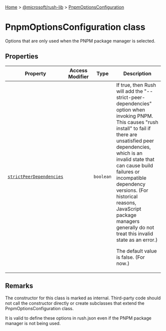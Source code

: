 [Home](./index) &gt; [@microsoft/rush-lib](./rush-lib.md) &gt; [PnpmOptionsConfiguration](./rush-lib.pnpmoptionsconfiguration.md)

# PnpmOptionsConfiguration class

Options that are only used when the PNPM package manager is selected.

## Properties

|  Property | Access Modifier | Type | Description |
|  --- | --- | --- | --- |
|  [`strictPeerDependencies`](./rush-lib.pnpmoptionsconfiguration.strictpeerdependencies.md) |  | `boolean` | If true, then Rush will add the "--strict-peer-dependencies" option when invoking PNPM. This causes "rush install" to fail if there are unsatisfied peer dependencies, which is an invalid state that can cause build failures or incompatible dependency versions. (For historical reasons, JavaScript package managers generally do not treat this invalid state as an error.)<p/>The default value is false. (For now.) |

## Remarks

The constructor for this class is marked as internal. Third-party code should not call the constructor directly or create subclasses that extend the PnpmOptionsConfiguration class.

It is valid to define these options in rush.json even if the PNPM package manager is not being used.
